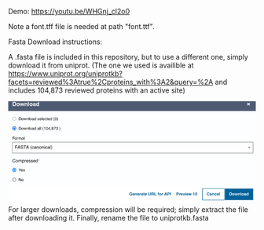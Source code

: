 Demo: https://youtu.be/WHGnj_cl2o0

Note a font.tff file is needed at path "font.ttf". 

Fasta Download instructions:

A .fasta file is included in this repository, but to 
use a different one, simply download it from uniprot. 
(The one we used is availible at 
https://www.uniprot.org/uniprotkb?facets=reviewed%3Atrue%2Cproteins_with%3A2&query=%2A 
and includes 104,873 reviewed proteins with an active site)

![img.png](img.png)
For larger downloads, compression will be required; simply extract the file after downloading it.
Finally, rename the file to uniprotkb.fasta
